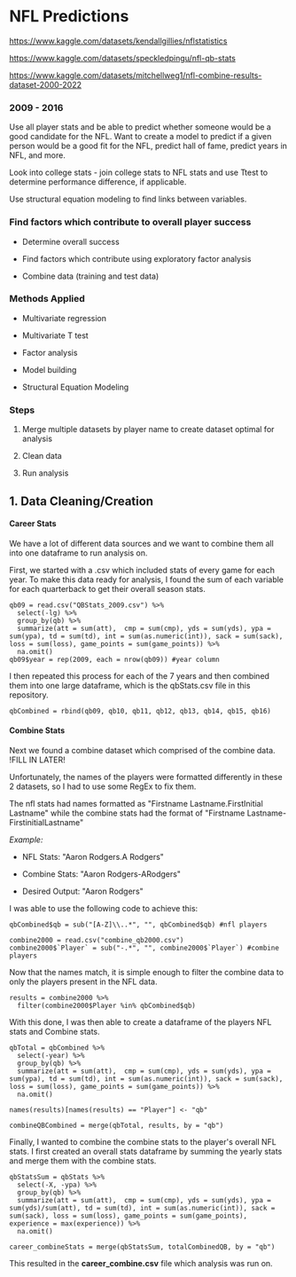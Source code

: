 # NFL Predictions

https://www.kaggle.com/datasets/kendallgillies/nflstatistics 

https://www.kaggle.com/datasets/speckledpingu/nfl-qb-stats 

https://www.kaggle.com/datasets/mitchellweg1/nfl-combine-results-dataset-2000-2022

### 2009 - 2016

Use all player stats and be able to predict whether someone would be a good candidate for the NFL. Want to create a model to predict if a given person would be a good fit for the NFL, predict hall of fame, predict years in NFL, and more.

Look into college stats - join college stats to NFL stats and use Ttest to determine performance difference, if applicable.

Use structural equation modeling to find links between variables.

### Find factors which contribute to overall player success

* Determine overall success

* Find factors which contribute using exploratory factor analysis

* Combine data (training and test data)


### Methods Applied

* Multivariate regression

* Multivariate T test

* Factor analysis

* Model building 

* Structural Equation Modeling


### Steps

1. Merge multiple datasets by player name to create dataset optimal for analysis

2. Clean data

3. Run analysis

## 1. Data Cleaning/Creation

#### Career Stats

We have a lot of different data sources and we want to combine them all into one dataframe to run analysis on.

First, we started with a .csv which included stats of every game for each year. To make this data ready for analysis, I found the sum of each variable for each quarterback to get their overall season stats.

```
qb09 = read.csv("QBStats_2009.csv") %>%
  select(-lg) %>%
  group_by(qb) %>%
  summarize(att = sum(att),  cmp = sum(cmp), yds = sum(yds), ypa = sum(ypa), td = sum(td), int = sum(as.numeric(int)), sack = sum(sack), loss = sum(loss), game_points = sum(game_points)) %>%
  na.omit()
qb09$year = rep(2009, each = nrow(qb09)) #year column
```

I then repeated this process for each of the 7 years and then combined them into one large dataframe, which is the qbStats.csv file in this repository.

```
qbCombined = rbind(qb09, qb10, qb11, qb12, qb13, qb14, qb15, qb16)
```

#### Combine Stats

Next we found a combine dataset which comprised of the combine data. !FILL IN LATER!

Unfortunately, the names of the players were formatted differently in these 2 datasets, so I had to use some RegEx to fix them.

The nfl stats had names formatted as "Firstname Lastname.FirstInitial Lastname" while the combine stats had the format of "Firstname Lastname-FirstinitialLastname"

*Example:*

* NFL Stats: "Aaron Rodgers.A Rodgers"

* Combine Stats: "Aaron Rodgers-ARodgers"

* Desired Output: "Aaron Rodgers"

I was able to use the following code to achieve this:

```
qbCombined$qb = sub("[A-Z]\\..*", "", qbCombined$qb) #nfl players

combine2000 = read.csv("combine_qb2000.csv")
combine2000$`Player` = sub("-.*", "", combine2000$`Player`) #combine players
```
Now that the names match, it is simple enough to filter the combine data to only the players present in the NFL data.

```
results = combine2000 %>%
  filter(combine2000$Player %in% qbCombined$qb)
```

With this done, I was then able to create a dataframe of the players NFL stats and Combine stats.

```
qbTotal = qbCombined %>%
  select(-year) %>%
  group_by(qb) %>%
  summarize(att = sum(att),  cmp = sum(cmp), yds = sum(yds), ypa = sum(ypa), td = sum(td), int = sum(as.numeric(int)), sack = sum(sack), loss = sum(loss), game_points = sum(game_points)) %>%
  na.omit()

names(results)[names(results) == "Player"] <- "qb"

combineQBCombined = merge(qbTotal, results, by = "qb")
```

Finally, I wanted to combine the combine stats to the player's overall NFL stats. I first created an overall stats dataframe by summing the yearly stats and merge them with the combine stats.

```
qbStatsSum = qbStats %>%
  select(-X, -ypa) %>%
  group_by(qb) %>%
  summarize(att = sum(att),  cmp = sum(cmp), yds = sum(yds), ypa = sum(yds)/sum(att), td = sum(td), int = sum(as.numeric(int)), sack = sum(sack), loss = sum(loss), game_points = sum(game_points), experience = max(experience)) %>%
  na.omit()

career_combineStats = merge(qbStatsSum, totalCombinedQB, by = "qb")
```

This resulted in the **career_combine.csv** file which analysis was run on.
